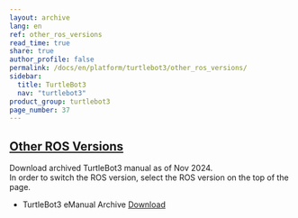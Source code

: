 ```yaml
---
layout: archive
lang: en
ref: other_ros_versions
read_time: true
share: true
author_profile: false
permalink: /docs/en/platform/turtlebot3/other_ros_versions/
sidebar:
  title: TurtleBot3
  nav: "turtlebot3"
product_group: turtlebot3
page_number: 37
---
```


<div style="counter-reset: h1 13"></div>
<div style="counter-reset: h2 5"></div>

<!--[dummy Header 1]>
  <h1 id="dummy">More Info</h1>
  <h2 id="dummy">Contact Us</h2>
  <p class="dummy_content">Contact Point regarding use of TurtleBot3</p>
<![end dummy Header 1]-->

## [Other ROS Versions](#other-ros-versions)
Download archived TurtleBot3 manual as of Nov 2024.  
In order to switch the ROS version, select the ROS version on the top of the page.

* TurtleBot3 eManual Archive [Download](https://drive.google.com/file/d/1wsNby1dpdzj2eD2oZtRQyHYqoY4o25io/view?usp=sharing)
